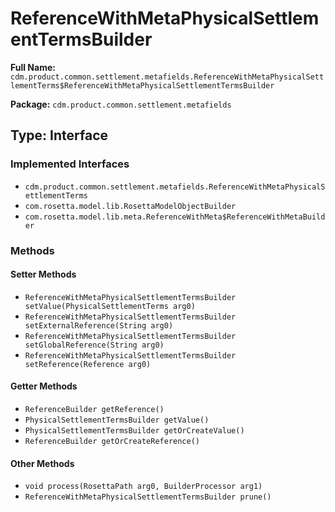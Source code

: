 # ReferenceWithMetaPhysicalSettlementTermsBuilder

**Full Name:** `cdm.product.common.settlement.metafields.ReferenceWithMetaPhysicalSettlementTerms$ReferenceWithMetaPhysicalSettlementTermsBuilder`

**Package:** `cdm.product.common.settlement.metafields`

## Type: Interface

### Implemented Interfaces

- `cdm.product.common.settlement.metafields.ReferenceWithMetaPhysicalSettlementTerms`
- `com.rosetta.model.lib.RosettaModelObjectBuilder`
- `com.rosetta.model.lib.meta.ReferenceWithMeta$ReferenceWithMetaBuilder`

### Methods

#### Setter Methods

- `ReferenceWithMetaPhysicalSettlementTermsBuilder setValue(PhysicalSettlementTerms arg0)`
- `ReferenceWithMetaPhysicalSettlementTermsBuilder setExternalReference(String arg0)`
- `ReferenceWithMetaPhysicalSettlementTermsBuilder setGlobalReference(String arg0)`
- `ReferenceWithMetaPhysicalSettlementTermsBuilder setReference(Reference arg0)`

#### Getter Methods

- `ReferenceBuilder getReference()`
- `PhysicalSettlementTermsBuilder getValue()`
- `PhysicalSettlementTermsBuilder getOrCreateValue()`
- `ReferenceBuilder getOrCreateReference()`

#### Other Methods

- `void process(RosettaPath arg0, BuilderProcessor arg1)`
- `ReferenceWithMetaPhysicalSettlementTermsBuilder prune()`

